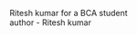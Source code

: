 Ritesh kumar for a BCA student 
<br>
author - Ritesh kumar
<!---
Ritesh926/Ritesh926 is a ✨ special ✨ repository because its `README.md` (this file) appears on your GitHub profile.
You can click the Preview link to take a look at your changes.
--->
